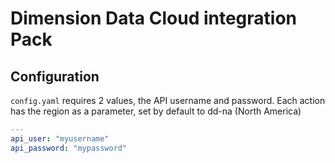 # Dimension Data Cloud integration Pack

## Configuration

`config.yaml` requires 2 values, the API username and password. Each action has the region as a parameter, set by default to dd-na (North America)

```yaml
---
api_user: "myusername"
api_password: "mypassword"
```